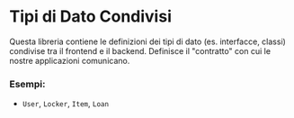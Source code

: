 # Tipi di Dato Condivisi

Questa libreria contiene le definizioni dei tipi di dato (es. interfacce, classi) condivise tra il frontend e il backend. Definisce il "contratto" con cui le nostre applicazioni comunicano.

### Esempi:
*   `User`, `Locker`, `Item`, `Loan`
